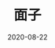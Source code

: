 ---
layout: movie-review
title: 面子
description: >
  不知道这种“正常”的女同性恋电影有多难得，伍思薇是神。
category: 电影
img: assets/img/movie/2020/面子.webp
star: 5
date: 2020-08-22
---